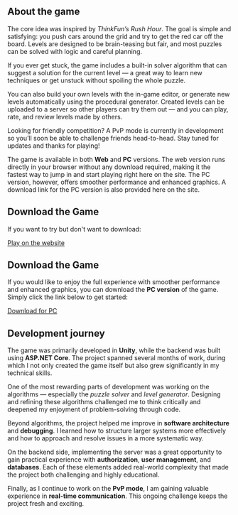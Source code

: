 <section>
      <h2>About the game</h2>

  <p>
    The core idea was inspired by <em>ThinkFun’s Rush Hour</em>. The goal is simple and satisfying:
    you push cars around the grid and try to get the red car off the board. Levels are designed
    to be brain-teasing but fair, and most puzzles can be solved with logic and careful planning.
  </p>

  <p>
    If you ever get stuck, the game includes a built-in solver algorithm that can suggest a
    solution for the current level — a great way to learn new techniques or get unstuck
    without spoiling the whole puzzle.
  </p>

  <p>
    You can also build your own levels with the in-game editor, or generate new levels
    automatically using the procedural generator. Created levels can be uploaded to a server
    so other players can try them out — and you can play, rate, and review levels made by others.
  </p>

  <p>
    Looking for friendly competition? A PvP mode is currently in development so you’ll soon
    be able to challenge friends head-to-head. Stay tuned for updates and thanks for playing!
  </p>

  <p>
    The game is available in both <strong>Web</strong> and <strong>PC</strong> versions.
    The web version runs directly in your browser without any download required, making it
    the fastest way to jump in and start playing right here on the site.  
    The PC version, however, offers smoother performance and enhanced graphics.  
    A download link for the PC version is also provided here on the site.
  </p>
</section>

<section>
  <h2 id="download">Download the Game</h2>

  <p>
    If you want to try but don't want to download:
  </p>

  <p>
  <a href="https://balint2cargame.xyz" target="_blank" rel="noopener noreferrer" class="download-btn">
    Play on the website
  </a>
  </p>
</section>


<section>
  <h2 id="download">Download the Game</h2>

  <p>
    If you would like to enjoy the full experience with smoother performance and enhanced graphics,
    you can download the <strong>PC version</strong> of the game.  
    Simply click the link below to get started:
  </p>

  <p>
  <a href="https://www.mediafire.com/file/ya99x81todldg2p/Car_Game_PC_version.zip/file" target="_blank" rel="noopener noreferrer" class="download-btn">
    Download for PC
  </a>
  </p>
</section>

<section>
  <h2 id="development">Development journey</h2>

  <p>
    The game was primarily developed in <strong>Unity</strong>, while the backend was built using
    <strong>ASP.NET Core</strong>. The project spanned several months of work, during which I not
    only created the game itself but also grew significantly in my technical skills.
  </p>

  <p>
    One of the most rewarding parts of development was working on the algorithms — especially the
    <em>puzzle solver</em> and <em>level generator</em>. Designing and refining these algorithms
    challenged me to think critically and deepened my enjoyment of problem-solving through code.
  </p>

  <p>
    Beyond algorithms, the project helped me improve in <strong>software architecture</strong> and
    <strong>debugging</strong>. I learned how to structure larger systems more effectively and how
    to approach and resolve issues in a more systematic way.
  </p>

  <p>
    On the backend side, implementing the server was a great opportunity to gain practical
    experience with <strong>authorization</strong>, <strong>user management</strong>, and
    <strong>databases</strong>. Each of these elements added real-world complexity that made the
    project both challenging and highly educational.
  </p>

  <p>
    Finally, as I continue to work on the <strong>PvP mode</strong>, I am gaining valuable
    experience in <strong>real-time communication</strong>. This ongoing challenge keeps the project fresh and exciting.
  </p>
</section>
